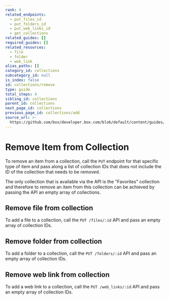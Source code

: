 ```yaml
---
rank: 4
related_endpoints:
  - put_files_id
  - put_folders_id
  - put_web_links_id
  - get_collections
related_guides: []
required_guides: []
related_resources:
  - file
  - folder
  - web_link
alias_paths: []
category_id: collections
subcategory_id: null
is_index: false
id: collections/remove
type: guide
total_steps: 4
sibling_id: collections
parent_id: collections
next_page_id: collections
previous_page_id: collections/add
source_url: >-
  https://github.com/box/developer.box.com/blob/default/content/guides/collections/remove.md
---
```


# Remove Item from Collection

To remove an item from a collection, call the `PUT` endpoint for that specific
type of item and pass along a list of collection IDs that does not include the
ID of the collection that needs to be removed.

<Message warning>

The only collection that is available via the API is the "Favorites"
collection and therefore to remove an item from this collection can be
achieved by passing the API an empty array of collections.

</Message>

## Remove file from collection

To add a file to a collection, call the `PUT /files/:id` API and pass an empty
array of collection IDs.

<Samples id='put_files_id' variant='remove_from_collection' >

</Samples>

## Remove folder from collection

To add a folder to a collection, call the `PUT /folders/:id` API and pass an
empty array of collection IDs.

<Samples id='put_folders_id' variant='remove_from_collection' >

</Samples>

## Remove web link from collection

To add a web link to a collection, call the `PUT /web_links/:id` API and pass an
empty array of collection IDs.

<Samples id='put_web_links_id' variant='remove_from_collection' >

</Samples>
